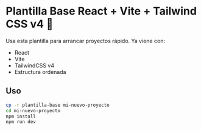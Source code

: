 # Plantilla Base React + Vite + Tailwind CSS v4 🚀

Usa esta plantilla para arrancar proyectos rápido. Ya viene con:
- React
- Vite
- TailwindCSS v4
- Estructura ordenada

## Uso

```bash
cp -r plantilla-base mi-nuevo-proyecto
cd mi-nuevo-proyecto
npm install
npm run dev
